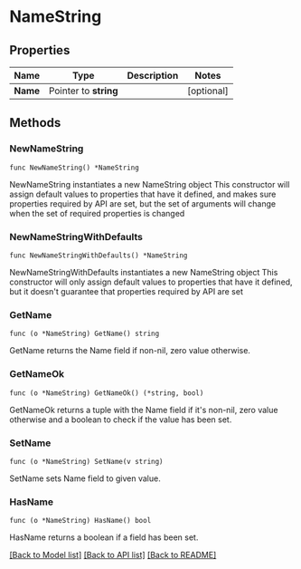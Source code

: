 # NameString

## Properties

Name | Type | Description | Notes
------------ | ------------- | ------------- | -------------
**Name** | Pointer to **string** |  | [optional] 

## Methods

### NewNameString

`func NewNameString() *NameString`

NewNameString instantiates a new NameString object
This constructor will assign default values to properties that have it defined,
and makes sure properties required by API are set, but the set of arguments
will change when the set of required properties is changed

### NewNameStringWithDefaults

`func NewNameStringWithDefaults() *NameString`

NewNameStringWithDefaults instantiates a new NameString object
This constructor will only assign default values to properties that have it defined,
but it doesn't guarantee that properties required by API are set

### GetName

`func (o *NameString) GetName() string`

GetName returns the Name field if non-nil, zero value otherwise.

### GetNameOk

`func (o *NameString) GetNameOk() (*string, bool)`

GetNameOk returns a tuple with the Name field if it's non-nil, zero value otherwise
and a boolean to check if the value has been set.

### SetName

`func (o *NameString) SetName(v string)`

SetName sets Name field to given value.

### HasName

`func (o *NameString) HasName() bool`

HasName returns a boolean if a field has been set.


[[Back to Model list]](../README.md#documentation-for-models) [[Back to API list]](../README.md#documentation-for-api-endpoints) [[Back to README]](../README.md)


